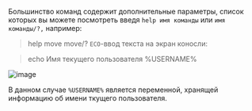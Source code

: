 Большинство команд содержит дополнительные параметры, список которых вы можете посмотреть введя `help имя команды` или `имя команды/?,` например:
> help move 
> move/?
`ECO`-ввод текста на экран коносли:

> echo Имя текущего пользователя %USERNAME%

![image](https://user-images.githubusercontent.com/89955633/131787064-c860e7de-b00b-4ed2-891f-83da6cd8293a.png)

В данном случае `%USERNAME%` является переменной, хранящей информацию об имени ткущего пользователя.
